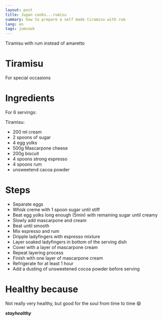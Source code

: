```yaml
---
layout: post
title: Jugan cooks...rumisu
summary: how to prepare a self made tiramisu with rum
lang: en
tags: jumcook
---
```


<div class="message">
Tiramisu with rum instead of amaretto
</div>

# Tiramisu
For special occasions

# Ingredients
For 6 servings:

Tiramisu:
- 200 ml cream
- 2 spoons of sugar
- 4 egg yolks
- 500g Mascarpone cheese
- 200g biscuit
- 4 spoons strong espresso
- 4 spoons rum
- unsweetend cacoa powder

# Steps
- Separate eggs
- Whisk creme with 1 spoon sugar until stiff
- Beat egg yolks long enough (5min) with remaining sugar until creamy
- Slowly add mascarpone and cream 
- Beat until smooth
- Mix espresso and rum
- Dripple ladyfingers with espresso mixture
- Layer soaked ladyfingers in bottom of the serving dish
- Cover with a layer of mascarpone cream
- Repeat layering process
- Finish with one layer of mascarpone cream
- Refrigerate for at least 1 hour
- Add a dusting of unsweetened cocoa powder before serving

# Healthy because
Not really very healthy, but good for the soul from time to time :smile:

_**stayhealthy**_
